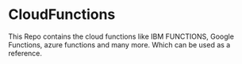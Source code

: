 # CloudFunctions
This Repo contains the cloud functions like IBM FUNCTIONS, Google Functions, azure functions and many more. Which can be used as a reference.
